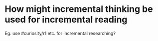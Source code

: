 # How might incremental thinking be used for incremental reading
Eg. use #curiosity/r1 etc. for incremental researching?

<!-- #p1 -->

<!-- {BearID:BAFE444C-6B39-4C6B-9354-8FB8097B1DA9-1567-000004F6253CDE02} -->

